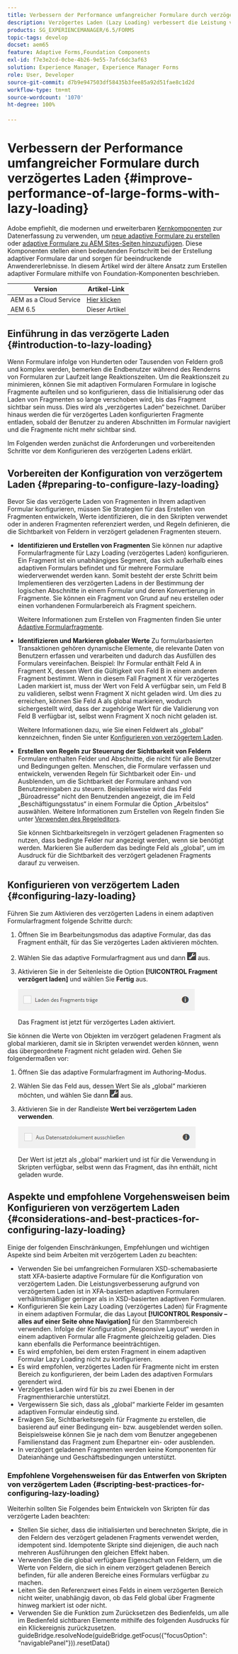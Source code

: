 ```yaml
---
title: Verbessern der Performance umfangreicher Formulare durch verzögertes Laden
description: Verzögertes Laden (Lazy Loading) verbessert die Leistung von umfangreichen und komplexen adaptiven Formularen erheblich, indem Formularfragmente erst dann initialisiert und geladen werden, wenn sie sichtbar werden.
products: SG_EXPERIENCEMANAGER/6.5/FORMS
topic-tags: develop
docset: aem65
feature: Adaptive Forms,Foundation Components
exl-id: f7e3e2cd-0cbe-4b26-9e55-7afc6dc3af63
solution: Experience Manager, Experience Manager Forms
role: User, Developer
source-git-commit: d7b9e947503df58435b3fee85a92d51fae8c1d2d
workflow-type: tm+mt
source-wordcount: '1070'
ht-degree: 100%

---
```


# Verbessern der Performance umfangreicher Formulare durch verzögertes Laden {#improve-performance-of-large-forms-with-lazy-loading}

<span class="preview"> Adobe empfiehlt, die modernen und erweiterbaren [Kernkomponenten](https://experienceleague.adobe.com/docs/experience-manager-core-components/using/adaptive-forms/introduction.html?lang=de) zur Datenerfassung zu verwenden, um [neue adaptive Formulare zu erstellen](/help/forms/using/create-an-adaptive-form-core-components.md) oder [adaptive Formulare zu AEM Sites-Seiten hinzuzufügen](/help/forms/using/create-or-add-an-adaptive-form-to-aem-sites-page.md). Diese Komponenten stellen einen bedeutenden Fortschritt bei der Erstellung adaptiver Formulare dar und sorgen für beeindruckende Anwendererlebnisse. In diesem Artikel wird der ältere Ansatz zum Erstellen adaptiver Formulare mithilfe von Foundation-Komponenten beschrieben. </span>

| Version | Artikel-Link |
| -------- | ---------------------------- |
| AEM as a Cloud Service | [Hier klicken](https://experienceleague.adobe.com/docs/experience-manager-cloud-service/content/forms/adaptive-forms-authoring/authoring-adaptive-forms-foundation-components/create-an-adaptive-form-on-forms-cs/lazy-loading-adaptive-forms.html?lang=de) |
| AEM 6.5 | Dieser Artikel |

## Einführung in das verzögerte Laden {#introduction-to-lazy-loading}

Wenn Formulare infolge von Hunderten oder Tausenden von Feldern groß und komplex werden, bemerken die Endbenutzer während des Renderns von Formularen zur Laufzeit lange Reaktionszeiten. Um die Reaktionszeit zu minimieren, können Sie mit adaptiven Formularen Formulare in logische Fragmente aufteilen und so konfigurieren, dass die Initialisierung oder das Laden von Fragmenten so lange verschoben wird, bis das Fragment sichtbar sein muss. Dies wird als „verzögertes Laden“ bezeichnet. Darüber hinaus werden die für verzögertes Laden konfigurierten Fragmente entladen, sobald der Benutzer zu anderen Abschnitten im Formular navigiert und die Fragmente nicht mehr sichtbar sind.

Im Folgenden werden zunächst die Anforderungen und vorbereitenden Schritte vor dem Konfigurieren des verzögerten Ladens erklärt.

## Vorbereiten der Konfiguration von verzögertem Laden {#preparing-to-configure-lazy-loading}

Bevor Sie das verzögerte Laden von Fragmenten in Ihrem adaptiven Formular konfigurieren, müssen Sie Strategien für das Erstellen von Fragmenten entwickeln, Werte identifizieren, die in den Skripten verwendet oder in anderen Fragmenten referenziert werden, und Regeln definieren, die die Sichtbarkeit von Feldern in verzögert geladenen Fragmenten steuern.

* **Identifizieren und Erstellen von Fragmenten**
Sie können nur adaptive Formularfragmente für Lazy Loading (verzögertes Laden) konfigurieren. Ein Fragment ist ein unabhängiges Segment, das sich außerhalb eines adaptiven Formulars befindet und für mehrere Formulare wiederverwendet werden kann. Somit besteht der erste Schritt beim Implementieren des verzögerten Ladens in der Bestimmung der logischen Abschnitte in einem Formular und deren Konvertierung in Fragmente. Sie können ein Fragment von Grund auf neu erstellen oder einen vorhandenen Formularbereich als Fragment speichern.

   Weitere Informationen zum Erstellen von Fragmenten finden Sie unter [Adaptive Formularfragmente](../../forms/using/adaptive-form-fragments.md).

* **Identifizieren und Markieren globaler Werte**
Zu formularbasierten Transaktionen gehören dynamische Elemente, die relevante Daten von Benutzern erfassen und verarbeiten und dadurch das Ausfüllen des Formulars vereinfachen. Beispiel: Ihr Formular enthält Feld A in Fragment X, dessen Wert die Gültigkeit von Feld B in einem anderen Fragment bestimmt. Wenn in diesem Fall Fragment X für verzögertes Laden markiert ist, muss der Wert von Feld A verfügbar sein, um Feld B zu validieren, selbst wenn Fragment X nicht geladen wird. Um dies zu erreichen, können Sie Feld A als global markieren, wodurch sichergestellt wird, dass der zugehörige Wert für die Validierung von Feld B verfügbar ist, selbst wenn Fragment X noch nicht geladen ist.

  Weitere Informationen dazu, wie Sie einen Feldwert als „global“ kennzeichnen, finden Sie unter [Konfigurieren von verzögertem Laden](../../forms/using/lazy-loading-adaptive-forms.md#p-configuring-lazy-loading-p).

* **Erstellen von Regeln zur Steuerung der Sichtbarkeit von Feldern**
Formulare enthalten Felder und Abschnitte, die nicht für alle Benutzer und Bedingungen gelten. Menschen, die Formulare verfassen und entwickeln, verwenden Regeln für Sichtbarkeit oder Ein- und Ausblenden, um die Sichtbarkeit der Formulare anhand von Benutzereingaben zu steuern. Beispielsweise wird das Feld „Büroadresse“ nicht den Benutzenden angezeigt, die im Feld „Beschäftigungsstatus“ in einem Formular die Option „Arbeitslos“ auswählen. Weitere Informationen zum Erstellen von Regeln finden Sie unter [Verwenden des Regeleditors](../../forms/using/rule-editor.md).

  Sie können Sichtbarkeitsregeln in verzögert geladenen Fragmenten so nutzen, dass bedingte Felder nur angezeigt werden, wenn sie benötigt werden. Markieren Sie außerdem das bedingte Feld als „global“, um im Ausdruck für die Sichtbarkeit des verzögert geladenen Fragments darauf zu verweisen.

## Konfigurieren von verzögertem Laden {#configuring-lazy-loading}

Führen Sie zum Aktivieren des verzögerten Ladens in einem adaptiven Formularfragment folgende Schritte durch:

1. Öffnen Sie im Bearbeitungsmodus das adaptive Formular, das das Fragment enthält, für das Sie verzögertes Laden aktivieren möchten.
1. Wählen Sie das adaptive Formularfragment aus und dann ![cmppr](assets/cmppr.png) aus.
1. Aktivieren Sie in der Seitenleiste die Option **[!UICONTROL Fragment verzögert laden]** und wählen Sie **Fertig** aus.

   ![Verzögertes Laden für das adaptive Formularfragment aktivieren](assets/lazy-loading-fragment.png)

   Das Fragment ist jetzt für verzögertes Laden aktiviert.

Sie können die Werte von Objekten im verzögert geladenen Fragment als global markieren, damit sie in Skripten verwendet werden können, wenn das übergeordnete Fragment nicht geladen wird. Gehen Sie folgendermaßen vor:

1. Öffnen Sie das adaptive Formularfragment im Authoring-Modus.
1. Wählen Sie das Feld aus, dessen Wert Sie als „global“ markieren möchten, und wählen Sie dann ![cmppr](assets/cmppr.png) aus.
1. Aktivieren Sie in der Randleiste **Wert bei verzögertem Laden verwenden**.

   ![Feld „Verzögertes Laden“ in der Randleiste](assets/enable-lazy-loading.png)

   Der Wert ist jetzt als „global“ markiert und ist für die Verwendung in Skripten verfügbar, selbst wenn das Fragment, das ihn enthält, nicht geladen wurde.

## Aspekte und empfohlene Vorgehensweisen beim Konfigurieren von verzögertem Laden {#considerations-and-best-practices-for-configuring-lazy-loading}

Einige der folgenden Einschränkungen, Empfehlungen und wichtigen Aspekte sind beim Arbeiten mit verzögertem Laden zu beachten:

* Verwenden Sie bei umfangreichen Formularen XSD-schemabasierte statt XFA-basierte adaptive Formulare für die Konfiguration von verzögertem Laden. Die Leistungsverbesserung aufgrund von verzögertem Laden ist in XFA-basierten adaptiven Formularen verhältnismäßiger geringer als in XSD-basierten adaptiven Formularen.
* Konfigurieren Sie kein Lazy Loading (verzögertes Laden) für Fragmente in einem adaptiven Formular, die das Layout **[!UICONTROL Responsiv – alles auf einer Seite ohne Navigation]** für den Stammbereich verwenden. Infolge der Konfiguration „Responsive Layout“ werden in einem adaptiven Formular alle Fragmente gleichzeitig geladen. Dies kann ebenfalls die Performance beeinträchtigen.
* Es wird empfohlen, bei dem ersten Fragment in einem adaptiven Formular Lazy Loading nicht zu konfigurieren.
* Es wird empfohlen, verzögertes Laden für Fragmente nicht im ersten Bereich zu konfigurieren, der beim Laden des adaptiven Formulars gerendert wird.
* Verzögertes Laden wird für bis zu zwei Ebenen in der Fragmenthierarchie unterstützt.
* Vergewissern Sie sich, dass als „global“ markierte Felder im gesamten adaptiven Formular eindeutig sind.
* Erwägen Sie, Sichtbarkeitsregeln für Fragmente zu erstellen, die basierend auf einer Bedingung ein- bzw. ausgeblendet werden sollen. Beispielsweise können Sie je nach dem vom Benutzer angegebenen Familienstand das Fragment zum Ehepartner ein- oder ausblenden.
* In verzögert geladenen Fragmenten werden keine Komponenten für Dateianhänge und Geschäftsbedingungen unterstützt.

### Empfohlene Vorgehensweisen für das Entwerfen von Skripten von verzögertem Laden {#scripting-best-practices-for-configuring-lazy-loading}

Weiterhin sollten Sie Folgendes beim Entwickeln von Skripten für das verzögerte Laden beachten:

* Stellen Sie sicher, dass die initialisierten und berechneten Skripte, die in den Feldern des verzögert geladenen Fragments verwendet werden, idempotent sind. Idempotente Skripte sind diejenigen, die auch nach mehreren Ausführungen den gleichen Effekt haben.
* Verwenden Sie die global verfügbare Eigenschaft von Feldern, um die Werte von Feldern, die sich in einem verzögert geladenen Bereich befinden, für alle anderen Bereiche eines Formulars verfügbar zu machen.
* Leiten Sie den Referenzwert eines Felds in einem verzögerten Bereich nicht weiter, unabhängig davon, ob das Feld global über Fragmente hinweg markiert ist oder nicht.
* Verwenden Sie die Funktion zum Zurücksetzen des Bedienfelds, um alle im Bedienfeld sichtbaren Elemente mithilfe des folgenden Ausdrucks für ein Klickereignis zurückzusetzen.\
  guideBridge.resolveNode(guideBridge.getFocus({&quot;focusOption&quot;: &quot;navigablePanel&quot;})).resetData()
